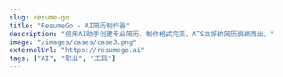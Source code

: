 ```yaml
---
slug: resume-go
title: "ResumeGo - AI简历制作器"
description: "使用AI助手创建专业简历。制作格式完美、ATS友好的简历脱颖而出。"
image: "/images/cases/case3.png"
externalUrl: "https://resumego.ai"
tags: ["AI", "职业", "工具"]
---
```


